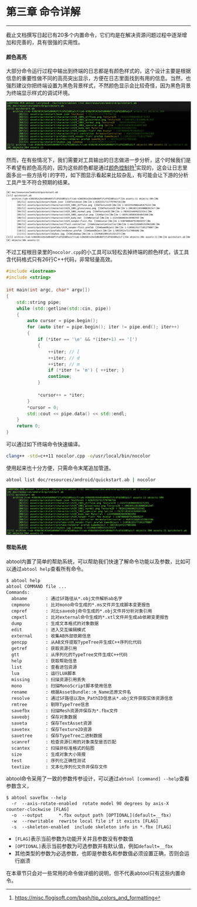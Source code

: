 # 第三章 命令详解
---

截止文档撰写日起已有20多个内置命令，它们均是在解决资源问题过程中逐渐增加和完善的，具有很强的实用性。

#### 颜色高亮
大部分命令运行过程中输出到终端的日志都是有颜色样式的，这个设计主要是根据信息的重要性做不同的高亮突出显示，方便在日志里面找到有用的信息。当然，也强烈建议你把终端设置为黑色背景样式，不然颜色显示会比较奇怪，因为黑色背景为终端显示样式的调试环境。

![](color.png)

然而，在有些情况下，我们需要对工具输出的日志做进一步分析，这个时候我们是不希望有颜色高亮的，因为这些颜色都是通过[颜色控制符](https://misc.flogisoft.com/bash/tip_colors_and_formatting)[^1]实现的，这会让日志里面多出一些方括号`[`的字符，如下图显示看起来比较杂乱，有可能会让下游的分析工具产生不符合预期的结果。

![](color-raw.png)

不过工程根目录里的`nocolor.cpp`的小工具可以轻松去掉终端的颜色样式，该工具含代码格式只有26行C++代码，非常轻量高效。

```c++
#include <iostream>
#include <string>

int main(int argc, char* argv[]) 
{
    std::string pipe;
    while (std::getline(std::cin, pipe))
    {
        auto cursor = pipe.begin();
        for (auto iter = pipe.begin(); iter != pipe.end(); iter++)
        {
            if (*iter == '\e' && *(iter+1) == '[')
            {
                ++iter; // [
                ++iter; // d
                ++iter; // m
                if (*iter != 'm') { ++iter; }
                continue;
            }

            *cursor++ = *iter;
        }
        *cursor = 0;
        std::cout << pipe.data() << std::endl;
    }
    return 0;
}
```

可以通过如下终端命令快速编译。

```bash
clang++ -std=c++11 nocolor.cpp -o/usr/local/bin/nocolor
```

使用起来也十分方便，只需命令末尾追加管道。

```bash
abtool list doc/resources/android/quickstart.ab | nocolor
```

![](nocolor.png)

#### 帮助系统

abtool内置了简单的帮助系统，可以帮助我们快速了解命令功能以及参数，比如可以通过`abtool help`查看所有命令。

```
$ abtool help
abtool COMMAND file ...
Commands:
  abname       : 通过SF路径从*.obj文件解析ab名字
  cmpmono      : 比对mono命令生成的*.ms文件并生成脚本变更报告
  cmpref       : 对比saveobj命令生成的*.obj文件并分析对象引用
  cmpxtl       : 比对external命令生成的*.xtl文件并生成ab依赖变更报告
  dump         : 生成文本格式的对象数据
  edit         : 进入交互编辑模式
  external     : 收集AB外部依赖信息
  gencpp       : 从AB文件提取TypeTree并生成C++序列化代码
  getref       : 获取资源引用
  gtt          : 从序列化的TypeTree文件生成C++代码
  help         : 获取帮助信息
  list         : 查看进包资源
  lua          : 运行LUA脚本
  missing      : 扫描资源引用丢失
  mono         : 扫描MonoScript脚本使用信息
  rename       : 根据AssetBundle::m_Name还原文件名
  resolve      : 通过SF路径以及m_PathID信息从*.obj文件获取实体资源信息
  rmtree       : 剔除TypeTree信息
  savefbx      : 扫描Mesh资源并保存为*.fbx文件
  saveobj      : 保存对象数据
  saveta       : 保存TextAsset资源
  savetex      : 保存Texture2D资源
  savetree     : 保存TypeTree二进制数据
  scanref      : 检查资源引用的对象类型是否匹配
  scantex      : 扫描非标准格式的贴图
  size         : 生成对象大小简报
  test         : 序列化正确性测试
  textize      : 文本化序列化文件并保存文件
```

abtool命令采用了一致的参数传参设计，可以通过`abtool [command] --help`查看参数含义，
```
$ abtool savefbx --help
  -r  --axis-rotate-enabled  rotate model 90 degrees by axis-X counter-clockwise [FLAG]
  -o  --output      *.fbx output path [OPTIONAL](default=__fbx)
  -w  --rewritable  rewrite local file if it exists [FLAG]
  -s  --skeleton-enabled  include skeleton info in *.fbx [FLAG]
```

* `[FLAG]`表示当前参数为功能开关并且参数没有参数值
* `[OPTIONAL]`表示当前参数为可选参数并有默认值，例如`default=__fbx`
* 其他类型的参数为必选参数，也即是参数名和参数值必须设置正确，否则会运行崩溃

在本章节只会对一些常用的命令做详细的说明，但不代表abtool只有这些内置命令。

[^1]: https://misc.flogisoft.com/bash/tip_colors_and_formatting


